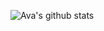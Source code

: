 ![Ava's github stats](https://github-readme-stats.vercel.app/api?username=mztriz&show_icons=true&include_all_commits&theme=dracula&show=prs_merged) 
